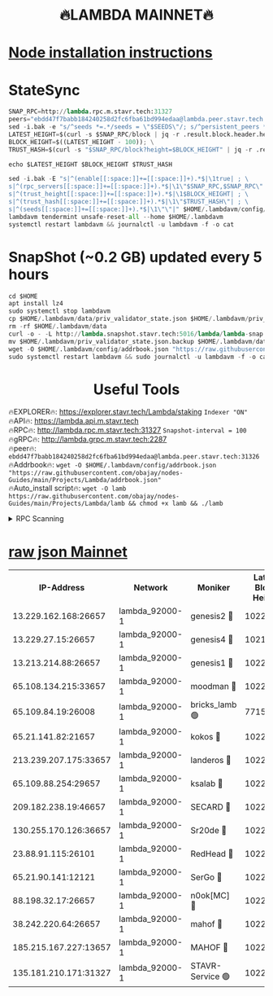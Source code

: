 <h1 align="center"> 🔥LAMBDA MAINNET🔥</h1>


[Node installation instructions](https://github.com/obajay/nodes-Guides/tree/main/Projects/Lambda)
=


# StateSync
```python
SNAP_RPC=http://lambda.rpc.m.stavr.tech:31327
peers="ebdd47f7babb184240258d2fc6fba61bd994edaa@lambda.peer.stavr.tech:31326" 
sed -i.bak -e "s/^seeds *=.*/seeds = \"$SEEDS\"/; s/^persistent_peers *=.*/persistent_peers = \"$PEERS\"/" $HOME/.lambdavm/config/config.toml
LATEST_HEIGHT=$(curl -s $SNAP_RPC/block | jq -r .result.block.header.height); \
BLOCK_HEIGHT=$((LATEST_HEIGHT - 100)); \
TRUST_HASH=$(curl -s "$SNAP_RPC/block?height=$BLOCK_HEIGHT" | jq -r .result.block_id.hash)

echo $LATEST_HEIGHT $BLOCK_HEIGHT $TRUST_HASH

sed -i.bak -E "s|^(enable[[:space:]]+=[[:space:]]+).*$|\1true| ; \
s|^(rpc_servers[[:space:]]+=[[:space:]]+).*$|\1\"$SNAP_RPC,$SNAP_RPC\"| ; \
s|^(trust_height[[:space:]]+=[[:space:]]+).*$|\1$BLOCK_HEIGHT| ; \
s|^(trust_hash[[:space:]]+=[[:space:]]+).*$|\1\"$TRUST_HASH\"| ; \
s|^(seeds[[:space:]]+=[[:space:]]+).*$|\1\"\"|" $HOME/.lambdavm/config/config.toml
lambdavm tendermint unsafe-reset-all --home $HOME/.lambdavm
systemctl restart lambdavm && journalctl -u lambdavm -f -o cat

```
# SnapShot (~0.2 GB) updated every 5 hours
```python
cd $HOME
apt install lz4
sudo systemctl stop lambdavm
cp $HOME/.lambdavm/data/priv_validator_state.json $HOME/.lambdavm/priv_validator_state.json.backup
rm -rf $HOME/.lambdavm/data
curl -o - -L http://lambda.snapshot.stavr.tech:5016/lambda/lambda-snap.tar.lz4 | lz4 -c -d - | tar -x -C $HOME/.lambdavm --strip-components 2
mv $HOME/.lambdavm/priv_validator_state.json.backup $HOME/.lambdavm/data/priv_validator_state.json
wget -O $HOME/.lambdavm/config/addrbook.json "https://raw.githubusercontent.com/obajay/nodes-Guides/main/Projects/Lambda/addrbook.json"
sudo systemctl restart lambdavm && sudo journalctl -u lambdavm -f -o cat
```
 <h1 align="center"> Useful Tools</h1>

🔥EXPLORER🔥:      https://explorer.stavr.tech/Lambda/staking	        `Indexer "ON"` \
🔥API🔥: 			 		 https://lambda.api.m.stavr.tech \
🔥RPC🔥:           http://lambda.rpc.m.stavr.tech:31327	              `Snapshot-interval = 100` \
🔥gRPC🔥:          http://lambda.grpc.m.stavr.tech:2287 \
🔥peer🔥:					 `ebdd47f7babb184240258d2fc6fba61bd994edaa@lambda.peer.stavr.tech:31326` \
🔥Addrbook🔥:    ```wget -O $HOME/.lambdavm/config/addrbook.json "https://raw.githubusercontent.com/obajay/nodes-Guides/main/Projects/Lambda/addrbook.json"``` \
🔥Auto_install script🔥: ```wget -O lamb https://raw.githubusercontent.com/obajay/nodes-Guides/main/Projects/Lambda/lamb && chmod +x lamb && ./lamb```


<details>
<summary>RPC Scanning</summary>

<h2 align="center"> We scan nodes in real time every 4 hours. And we provide the final result of RPC endpoints.
We cannot influence the operation of these nodes in any way. </h2>


```python
If Voting Power is higher than 0 --> then the Node is a validator of the network and may be subject to attack and be a potential threat to the chain.
```
```python
We marked such validators with a red symbol
```

</details>

[raw json Mainnet](https://rpc-check.lambm.stavr.tech/lambm/rpc-lambm-result.json)
=


<table><tr><th>IP-Address</th><th>Network</th><th>Moniker</th><th>Latest Block Height</th><th>Earliest Block Height</th><th>Catching Up</th><th>Voting Power</th><th>Scan Time</th></tr><tr><td>13.229.162.168:26657</td><td>lambda_92000-1</td><td>genesis2 🔴</td><td>10221379</td><td>1</td><td>False</td><td>16606838</td><td>2023-11-28T03:32:25.505259680UTC</td></tr><tr><td>13.229.27.15:26657</td><td>lambda_92000-1</td><td>genesis4 🔴</td><td>10217322</td><td>1</td><td>False</td><td>10131070</td><td>2023-11-28T03:32:28.448060785UTC</td></tr><tr><td>13.213.214.88:26657</td><td>lambda_92000-1</td><td>genesis1 🔴</td><td>10221379</td><td>1</td><td>False</td><td>107835</td><td>2023-11-28T03:32:29.663987645UTC</td></tr><tr><td>65.108.134.215:33657</td><td>lambda_92000-1</td><td>moodman 🔴</td><td>10221380</td><td>632001</td><td>False</td><td>1070005</td><td>2023-11-28T03:32:34.748444725UTC</td></tr><tr><td>65.109.84.19:26008</td><td>lambda_92000-1</td><td>bricks_lamb 🟢</td><td>7715743</td><td>7581001</td><td>False</td><td>0</td><td>2023-11-28T03:32:39.131119063UTC</td></tr><tr><td>65.21.141.82:21657</td><td>lambda_92000-1</td><td>kokos 🔴</td><td>10221380</td><td>7716001</td><td>False</td><td>546765</td><td>2023-11-28T03:32:32.040349567UTC</td></tr><tr><td>213.239.207.175:33657</td><td>lambda_92000-1</td><td>landeros 🔴</td><td>10221378</td><td>8136001</td><td>False</td><td>933953</td><td>2023-11-28T03:32:19.573370068UTC</td></tr><tr><td>65.109.88.254:29657</td><td>lambda_92000-1</td><td>ksalab 🔴</td><td>10221380</td><td>8715001</td><td>False</td><td>500469</td><td>2023-11-28T03:32:35.416057882UTC</td></tr><tr><td>209.182.238.19:46657</td><td>lambda_92000-1</td><td>SECARD 🔴</td><td>10221379</td><td>9443001</td><td>False</td><td>2092101</td><td>2023-11-28T03:32:24.566293253UTC</td></tr><tr><td>130.255.170.126:36657</td><td>lambda_92000-1</td><td>Sr20de 🔴</td><td>10221378</td><td>10014001</td><td>False</td><td>668964</td><td>2023-11-28T03:32:19.998000051UTC</td></tr><tr><td>23.88.91.115:26101</td><td>lambda_92000-1</td><td>RedHead 🔴</td><td>10221378</td><td>10121378</td><td>False</td><td>553202</td><td>2023-11-28T03:32:20.238544366UTC</td></tr><tr><td>65.21.90.141:12121</td><td>lambda_92000-1</td><td>SerGo 🔴</td><td>10221380</td><td>10121380</td><td>False</td><td>10501508</td><td>2023-11-28T03:32:35.772896920UTC</td></tr><tr><td>88.198.32.17:26657</td><td>lambda_92000-1</td><td>n0ok[MC] 🔴</td><td>10221380</td><td>10121380</td><td>False</td><td>1578630</td><td>2023-11-28T03:32:38.762482078UTC</td></tr><tr><td>38.242.220.64:26657</td><td>lambda_92000-1</td><td>mahof 🔴</td><td>10221376</td><td>10131001</td><td>False</td><td>770350</td><td>2023-11-28T03:32:14.916646192UTC</td></tr><tr><td>185.215.167.227:13657</td><td>lambda_92000-1</td><td>MAHOF 🔴</td><td>10221379</td><td>10134001</td><td>False</td><td>2051510</td><td>2023-11-28T03:32:28.757123769UTC</td></tr><tr><td>135.181.210.171:31327</td><td>lambda_92000-1</td><td>STAVR-Service 🟢</td><td>10221380</td><td>10219001</td><td>False</td><td>0</td><td>2023-11-28T03:32:34.425501133UTC</td></tr></table>
